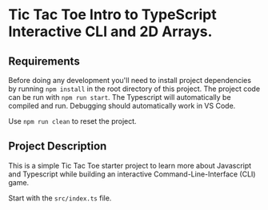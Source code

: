 # Tic Tac Toe Intro to TypeScript Interactive CLI and 2D Arrays.

## Requirements

Before doing any development you'll need to install project dependencies by running `npm install` in the root directory of this project.
The project code can be run with `npm run start`. The Typescript will automatically be compiled and run.
Debugging should automatically work in VS Code.

Use `npm run clean` to reset the project.

## Project Description

This is a simple Tic Tac Toe starter project to learn more about Javascript and Typescript while building an interactive Command-Line-Interface (CLI) game.

Start with the `src/index.ts` file.
